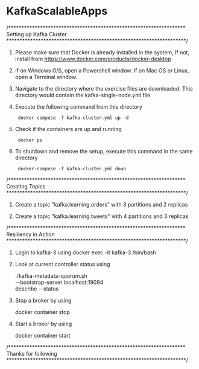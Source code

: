 # KafkaScalableApps

/*******************************************************************
                Setting up Kafka Cluster
********************************************************************/

1. Please make sure that Docker is already installed in the system,
If not, install from https://www.docker.com/products/docker-desktop

2. If on Windows O/S, open a Powershell window.
If on Mac OS or Linux, open a Terminal window.

3. Navigate to the directory where the exercise files are downloaded.
This directory would contain the kafka-single-node.yml file

4. Execute the following command from this directory

        docker-compose -f kafka-cluster.yml up -d

5. Check if the containers are up and running

        docker ps


6. To shutdown and remove the setup, execute this command in the same directory

        docker-compose -f kafka-cluster.yml down

/*******************************************************************
                Creating Topics
********************************************************************/

1. Create a topic "kafka.learning.orders" with 3 partitions and 2 replicas

2. Create a topic "kafka.learning.tweets" with 4 partitions and 3 replicas

/*******************************************************************
                Resiliency in Action
********************************************************************/

1. Login to kafka-3 using
        docker exec -it kafka-3 /bin/bash

2. Look at current controller status using

    ./kafka-metadata-quorum.sh \
            --bootstrap-server localhost:19094 \
            describe --status

3. Stop a broker by using

    docker container stop <broker-name>

4. Start a broker by using

    docker container start <broker-name>



/*******************************************************************
               Thanks for following
********************************************************************/

